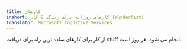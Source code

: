 ```yaml
---
title: کارهای
inshort: کارهای روزانه برای زندگی & کار [Wunderlist]
translator: Microsoft Cognitive Services
---
```


از کار برای کارهای ساده ترین راه برای دریافت stuff انجام می شود، هر روز است.



